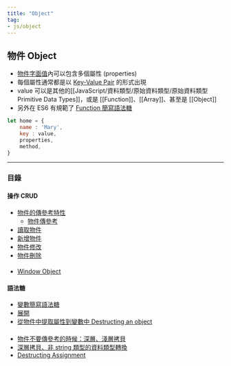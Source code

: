 ```yaml
---
title: "Object"
tag: 
- js/object
---
```

## 物件 Object
- [物件字面值](JavaScript/資料類型/Object,%20Array/Object/物件字面值.md)內可以包含多個屬性 (properties)
- 每個屬性通常都是以 [Key-Value Pair](JavaScript/資料類型/Object,%20Array/Object/Key-Value%20Pair.md) 的形式出現
- value 可以是其他的[[JavaScript/資料類型/原始資料類型/原始資料類型 Primitive Data Types]]，或是 [[Function]]、[[Array]]、甚至是 [[Object]]
- 另外在 ES6 有規範了 [Function 簡寫語法糖](JavaScript/資料類型/Object,%20Array/Object/Function%20簡寫語法糖.md)

```js
let home = {
	name : 'Mary',
	key : value,
	properties,
	method,
}
```

---

### 目錄
#### 操作 CRUD
- [物件的傳參考特性](JavaScript/資料類型/Object,%20Array/Object/物件的傳參考特性.md)
	- [物件傳參考](JavaScript/資料類型/Object,%20Array/Object/物件傳參考.md)
- [讀取物件](JavaScript/資料類型/Object,%20Array/Object/讀取物件.md)
- [新增物件](JavaScript/資料類型/Object,%20Array/Object/新增物件.md)
- [物件修改](JavaScript/資料類型/Object,%20Array/Object/物件修改.md)
- [物件刪除](JavaScript/資料類型/Object,%20Array/Object/物件刪除.md)

#### 
- [Window Object](JavaScript/資料類型/Object,%20Array/Object/Window%20Object.md)

#### 語法糖
- [變數簡寫語法糖](JavaScript/資料類型/Object,%20Array/Object/變數簡寫語法糖.md)
- [展開](JavaScript/資料類型/Object,%20Array/Object/展開.md)
- [從物件中提取屬性到變數中 Destructing an object](JavaScript/資料類型/Object,%20Array/Object/從物件中提取屬性到變數中%20Destructing%20an%20object.md)

####
- [物件不要傳參考的時候：深層、淺層拷貝](JavaScript/資料類型/Object,%20Array/Object/物件不要傳參考的時候：深層、淺層拷貝.md)
- [深層拷貝、非 string 類型的資料類型轉換](JavaScript/資料類型/Object,%20Array/Object/深層拷貝、非%20string%20類型的資料類型轉換.md)
- [Destructing Assignment](JavaScript/資料類型/Object,%20Array/Object/Destructing%20Assignment.md)